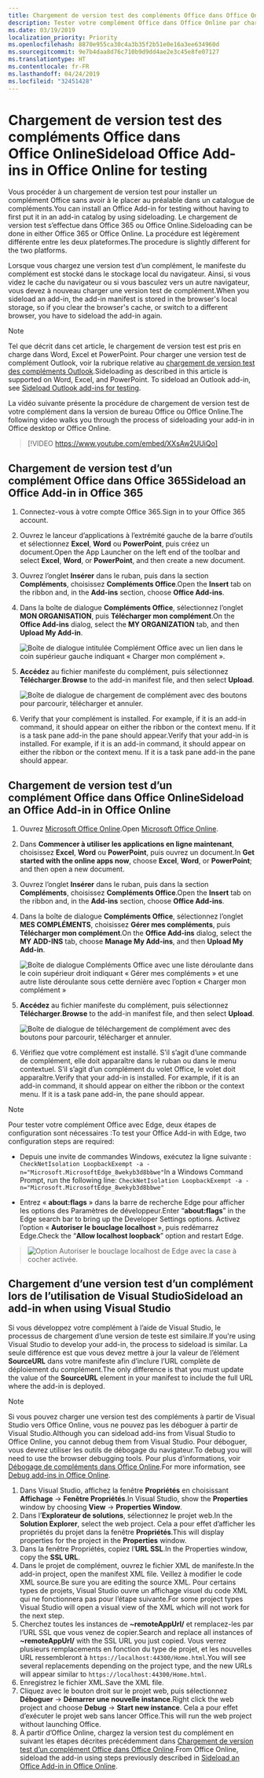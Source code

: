 ```yaml
---
title: Chargement de version test des compléments Office dans Office Online
description: Tester votre complément Office dans Office Online par chargement de version test
ms.date: 03/19/2019
localization_priority: Priority
ms.openlocfilehash: 8870e955ca30c4a3b35f2b51e0e16a3ee634960d
ms.sourcegitcommit: 9e7b4daa8d76c710b9d9dd4ae2e3c45e8fe07127
ms.translationtype: HT
ms.contentlocale: fr-FR
ms.lasthandoff: 04/24/2019
ms.locfileid: "32451428"
---
```

# <a name="sideload-office-add-ins-in-office-online-for-testing"></a><span data-ttu-id="d2382-103">Chargement de version test des compléments Office dans Office Online</span><span class="sxs-lookup"><span data-stu-id="d2382-103">Sideload Office Add-ins in Office Online for testing</span></span>

<span data-ttu-id="d2382-104">Vous procéder à un chargement de version test pour installer un complément Office sans avoir à le placer au préalable dans un catalogue de compléments.</span><span class="sxs-lookup"><span data-stu-id="d2382-104">You can install an Office Add-in for testing without having to first put it in an add-in catalog by using sideloading.</span></span> <span data-ttu-id="d2382-105">Le chargement de version test s’effectue dans Office 365 ou Office Online.</span><span class="sxs-lookup"><span data-stu-id="d2382-105">Sideloading can be done in either Office 365 or Office Online.</span></span> <span data-ttu-id="d2382-106">La procédure est légèrement différente entre les deux plateformes.</span><span class="sxs-lookup"><span data-stu-id="d2382-106">The procedure is slightly different for the two platforms.</span></span> 

<span data-ttu-id="d2382-107">Lorsque vous chargez une version test d’un complément, le manifeste du complément est stocké dans le stockage local du navigateur. Ainsi, si vous videz le cache du navigateur ou si vous basculez vers un autre navigateur, vous devez à nouveau charger une version test de complément.</span><span class="sxs-lookup"><span data-stu-id="d2382-107">When you sideload an add-in, the add-in manifest is stored in the browser's local storage, so if you clear the browser's cache, or switch to a different browser, you have to sideload the add-in again.</span></span>


> [!NOTE]
> <span data-ttu-id="d2382-p102">Tel que décrit dans cet article, le chargement de version test est pris en charge dans Word, Excel et PowerPoint. Pour charger une version test de complément Outlook, voir la rubrique relative au [chargement de version test des compléments Outlook](/outlook/add-ins/sideload-outlook-add-ins-for-testing).</span><span class="sxs-lookup"><span data-stu-id="d2382-p102">Sideloading as described in this article is supported on Word, Excel, and PowerPoint. To sideload an Outlook add-in, see [Sideload Outlook add-ins for testing](/outlook/add-ins/sideload-outlook-add-ins-for-testing).</span></span>

<span data-ttu-id="d2382-110">La vidéo suivante présente la procédure de chargement de version test de votre complément dans la version de bureau Office ou Office Online.</span><span class="sxs-lookup"><span data-stu-id="d2382-110">The following video walks you through the process of sideloading your add-in in Office desktop or Office Online.</span></span>  


> [!VIDEO https://www.youtube.com/embed/XXsAw2UUiQo]

## <a name="sideload-an-office-add-in-in-office-365"></a><span data-ttu-id="d2382-111">Chargement de version test d’un complément Office dans Office 365</span><span class="sxs-lookup"><span data-stu-id="d2382-111">Sideload an Office Add-in in Office 365</span></span>


1. <span data-ttu-id="d2382-112">Connectez-vous à votre compte Office 365.</span><span class="sxs-lookup"><span data-stu-id="d2382-112">Sign in to your Office 365 account.</span></span>
    
2. <span data-ttu-id="d2382-113">Ouvrez le lanceur d’applications à l’extrémité gauche de la barre d’outils et sélectionnez **Excel**,  **Word** ou **PowerPoint**, puis créez un document.</span><span class="sxs-lookup"><span data-stu-id="d2382-113">Open the App Launcher on the left end of the toolbar and select  **Excel**,  **Word**, or  **PowerPoint**, and then create a new document.</span></span>
    
3. <span data-ttu-id="d2382-114">Ouvrez l’onglet **Insérer** dans le ruban, puis dans la section **Compléments**, choisissez **Compléments Office**.</span><span class="sxs-lookup"><span data-stu-id="d2382-114">Open the  **Insert** tab on the ribbon and, in the **Add-ins** section, choose **Office Add-ins**.</span></span>
    
4. <span data-ttu-id="d2382-115">Dans la boîte de dialogue **Compléments Office**, sélectionnez l’onglet **MON ORGANISATION**, puis **Télécharger mon complément**.</span><span class="sxs-lookup"><span data-stu-id="d2382-115">On the  **Office Add-ins** dialog, select the **MY ORGANIZATION** tab, and then **Upload My Add-in**.</span></span>
    
    ![Boîte de dialogue intitulée Complément Office avec un lien dans le coin supérieur gauche indiquant « Charger mon complément ».](../images/office-add-ins.png)

5.  <span data-ttu-id="d2382-117">**Accédez** au fichier manifeste du complément, puis sélectionnez **Télécharger**.</span><span class="sxs-lookup"><span data-stu-id="d2382-117">**Browse** to the add-in manifest file, and then select **Upload**.</span></span>
    
    ![Boîte de dialogue de chargement de complément avec des boutons pour parcourir, télécharger et annuler.](../images/upload-add-in.png)

6. <span data-ttu-id="d2382-p103">Verify that your complément is installed. For example, if it is an add-in command, it should appear on either the ribbon or the context menu. If it is a task pane add-in the pane should appear.</span><span class="sxs-lookup"><span data-stu-id="d2382-p103">Verify that your add-in is installed. For example, if it is an add-in command, it should appear on either the ribbon or the context menu. If it is a task pane add-in the pane should appear.</span></span>
    

## <a name="sideload-an-office-add-in-in-office-online"></a><span data-ttu-id="d2382-122">Chargement de version test d’un complément Office dans Office Online</span><span class="sxs-lookup"><span data-stu-id="d2382-122">Sideload an Office Add-in in Office Online</span></span>


1. <span data-ttu-id="d2382-123">Ouvrez [Microsoft Office Online](https://office.live.com/).</span><span class="sxs-lookup"><span data-stu-id="d2382-123">Open [Microsoft Office Online](https://office.live.com/).</span></span>
    
2. <span data-ttu-id="d2382-124">Dans **Commencer à utiliser les applications en ligne maintenant**, choisissez **Excel**, **Word** ou **PowerPoint**, puis ouvrez un document.</span><span class="sxs-lookup"><span data-stu-id="d2382-124">In  **Get started with the online apps now**, choose  **Excel**,  **Word**, or  **PowerPoint**; and then open a new document.</span></span>
    
3. <span data-ttu-id="d2382-125">Ouvrez l’onglet **Insérer** dans le ruban, puis dans la section **Compléments**, choisissez **Compléments Office**.</span><span class="sxs-lookup"><span data-stu-id="d2382-125">Open the  **Insert** tab on the ribbon and, in the **Add-ins** section, choose **Office Add-ins**.</span></span>
    
4. <span data-ttu-id="d2382-126">Dans la boîte de dialogue **Compléments Office**, sélectionnez l’onglet **MES COMPLÉMENTS**, choisissez **Gérer mes compléments**, puis **Télécharger mon complément**.</span><span class="sxs-lookup"><span data-stu-id="d2382-126">On the  **Office Add-ins** dialog, select the **MY ADD-INS** tab, choose **Manage My Add-ins**, and then  **Upload My Add-in**.</span></span>
    
    ![Boîte de dialogue Compléments Office avec une liste déroulante dans le coin supérieur droit indiquant « Gérer mes compléments » et une autre liste déroulante sous cette dernière avec l’option « Charger mon complément »](../images/office-add-ins-my-account.png)

5.  <span data-ttu-id="d2382-128">**Accédez** au fichier manifeste du complément, puis sélectionnez **Télécharger**.</span><span class="sxs-lookup"><span data-stu-id="d2382-128">**Browse** to the add-in manifest file, and then select **Upload**.</span></span>
    
    ![Boîte de dialogue de téléchargement de complément avec des boutons pour parcourir, télécharger et annuler.](../images/upload-add-in.png)

6. <span data-ttu-id="d2382-p104">Vérifiez que votre complément est installé. S’il s’agit d’une commande de complément, elle doit apparaître dans le ruban ou dans le menu contextuel. S’il s’agit d’un complément du volet Office, le volet doit apparaître.</span><span class="sxs-lookup"><span data-stu-id="d2382-p104">Verify that your add-in is installed. For example, if it is an add-in command, it should appear on either the ribbon or the context menu. If it is a task pane add-in, the pane should appear.</span></span>

> [!NOTE]
><span data-ttu-id="d2382-133">Pour tester votre complément Office avec Edge, deux étapes de configuration sont nécessaires :</span><span class="sxs-lookup"><span data-stu-id="d2382-133">To test your Office Add-in with Edge, two configuration steps are required:</span></span> 
>
> - <span data-ttu-id="d2382-134">Depuis une invite de commandes Windows, exécutez la ligne suivante : `CheckNetIsolation LoopbackExempt -a -n="Microsoft.MicrosoftEdge_8wekyb3d8bbwe"`</span><span class="sxs-lookup"><span data-stu-id="d2382-134">In a Windows Command Prompt, run the following line: `CheckNetIsolation LoopbackExempt -a -n="Microsoft.MicrosoftEdge_8wekyb3d8bbwe"`</span></span>
>
> - <span data-ttu-id="d2382-135">Entrez « **about:flags** » dans la barre de recherche Edge pour afficher les options des Paramètres de développeur.</span><span class="sxs-lookup"><span data-stu-id="d2382-135">Enter “**about:flags**” in the Edge search bar to bring up the Developer Settings options.</span></span>  <span data-ttu-id="d2382-136">Activez l’option « **Autoriser le bouclage localhost** », puis redémarrez Edge.</span><span class="sxs-lookup"><span data-stu-id="d2382-136">Check the “**Allow localhost loopback**” option and restart Edge.</span></span>

>    ![Option Autoriser le bouclage localhost de Edge avec la case à cocher activée.](../images/allow-localhost-loopback.png)

## <a name="sideload-an-add-in-when-using-visual-studio"></a><span data-ttu-id="d2382-138">Chargement d’une version test d’un complément lors de l’utilisation de Visual Studio</span><span class="sxs-lookup"><span data-stu-id="d2382-138">Sideload an add-in when using Visual Studio</span></span>

<span data-ttu-id="d2382-139">Si vous développez votre complément à l’aide de Visual Studio, le processus de chargement d’une version de teste est similaire.</span><span class="sxs-lookup"><span data-stu-id="d2382-139">If you're using Visual Studio to develop your add-in, the process to sideload is similar.</span></span> <span data-ttu-id="d2382-140">La seule différence est que vous devez mettre à jour la valeur de l’élément **SourceURL** dans votre manifeste afin d’inclure l’URL complète de déploiement du complément.</span><span class="sxs-lookup"><span data-stu-id="d2382-140">The only difference is that you must update the value of the **SourceURL** element in your manifest to include the full URL where the add-in is deployed.</span></span>

> [!NOTE]
> <span data-ttu-id="d2382-141">Si vous pouvez charger une version test des compléments à partir de Visual Studio vers Office Online, vous ne pouvez pas les déboguer à partir de Visual Studio.</span><span class="sxs-lookup"><span data-stu-id="d2382-141">Although you can sideload add-ins from Visual Studio to Office Online, you cannot debug them from Visual Studio.</span></span> <span data-ttu-id="d2382-142">Pour déboguer, vous devrez utiliser les outils de débogage du navigateur.</span><span class="sxs-lookup"><span data-stu-id="d2382-142">To debug you will need to use the browser debugging tools.</span></span> <span data-ttu-id="d2382-143">Pour plus d’informations, voir [Débogage de compléments dans Office Online](debug-add-ins-in-office-online.md).</span><span class="sxs-lookup"><span data-stu-id="d2382-143">For more information, see [Debug add-ins in Office Online](debug-add-ins-in-office-online.md).</span></span>

1. <span data-ttu-id="d2382-144">Dans Visual Studio, affichez la fenêtre **Propriétés** en choisissant **Affichage** -> **Fenêtre Propriétés**.</span><span class="sxs-lookup"><span data-stu-id="d2382-144">In Visual Studio, show the **Properties** window by choosing **View** -> **Properties Window**.</span></span>
2. <span data-ttu-id="d2382-145">Dans l’**Explorateur de solutions**, sélectionnez le projet web.</span><span class="sxs-lookup"><span data-stu-id="d2382-145">In the **Solution Explorer**, select the web project.</span></span> <span data-ttu-id="d2382-146">Cela a pour effet d’afficher les propriétés du projet dans la fenêtre **Propriétés**.</span><span class="sxs-lookup"><span data-stu-id="d2382-146">This will display properties for the project in the **Properties** window.</span></span>
3. <span data-ttu-id="d2382-147">Dans la fenêtre Propriétés, copiez l’**URL SSL**.</span><span class="sxs-lookup"><span data-stu-id="d2382-147">In the Properties window, copy the **SSL URL**.</span></span>
4. <span data-ttu-id="d2382-148">Dans le projet de complément, ouvrez le fichier XML de manifeste.</span><span class="sxs-lookup"><span data-stu-id="d2382-148">In the add-in project, open the manifest XML file.</span></span> <span data-ttu-id="d2382-149">Veillez à modifier le code XML source.</span><span class="sxs-lookup"><span data-stu-id="d2382-149">Be sure you are editing the source XML.</span></span> <span data-ttu-id="d2382-150">Pour certains types de projets, Visual Studio ouvre un affichage visuel du code XML qui ne fonctionnera pas pour l’étape suivante.</span><span class="sxs-lookup"><span data-stu-id="d2382-150">For some project types Visual Studio will open a visual view of the XML which will not work for the next step.</span></span>
5. <span data-ttu-id="d2382-151">Cherchez toutes les instances de **~remoteAppUrl/** et remplacez-les par l’URL SSL que vous venez de copier.</span><span class="sxs-lookup"><span data-stu-id="d2382-151">Search and replace all instances of **~remoteAppUrl/** with the SSL URL you just copied.</span></span> <span data-ttu-id="d2382-152">Vous verrez plusieurs remplacements en fonction du type de projet, et les nouvelles URL ressembleront à `https://localhost:44300/Home.html`.</span><span class="sxs-lookup"><span data-stu-id="d2382-152">You will see several replacements depending on the project type, and the new URLs will appear similar to `https://localhost:44300/Home.html`.</span></span>
6. <span data-ttu-id="d2382-153">Enregistrez le fichier XML.</span><span class="sxs-lookup"><span data-stu-id="d2382-153">Save the XML file.</span></span>
7. <span data-ttu-id="d2382-154">Cliquez avec le bouton droit sur le projet web, puis sélectionnez **Déboguer** -> **Démarrer une nouvelle instance**.</span><span class="sxs-lookup"><span data-stu-id="d2382-154">Right click the web project and choose **Debug** -> **Start new instance**.</span></span> <span data-ttu-id="d2382-155">Cela a pour effet d’exécuter le projet web sans lancer Office.</span><span class="sxs-lookup"><span data-stu-id="d2382-155">This will run the web project without launching Office.</span></span>
8. <span data-ttu-id="d2382-156">À partir d’Office Online, chargez la version test du complément en suivant les étapes décrites précédemment dans [Chargement de version test d’un complément Office dans Office Online](#sideload-an-office-add-in-in-office-online).</span><span class="sxs-lookup"><span data-stu-id="d2382-156">From Office Online, sideload the add-in using steps previously described in [Sideload an Office Add-in in Office Online](#sideload-an-office-add-in-in-office-online).</span></span>
